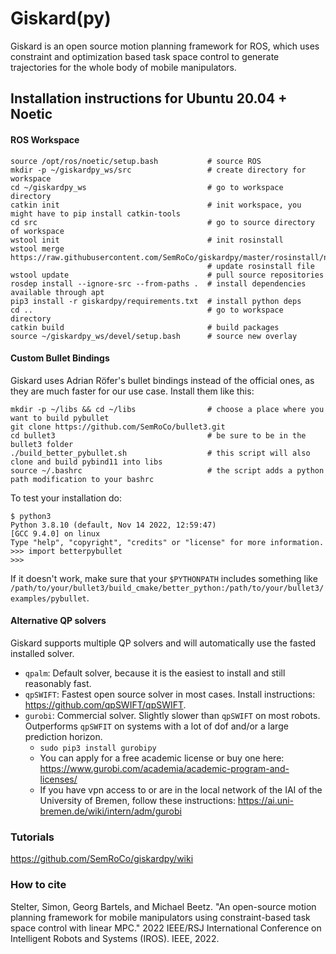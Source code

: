 # Giskard(py)
Giskard is an open source motion planning framework for ROS, which uses constraint and optimization based task space control to generate trajectories for the whole body of mobile manipulators.

## Installation instructions for Ubuntu 20.04 + Noetic

#### ROS Workspace
```
source /opt/ros/noetic/setup.bash           # source ROS
mkdir -p ~/giskardpy_ws/src                 # create directory for workspace
cd ~/giskardpy_ws                           # go to workspace directory
catkin init                                 # init workspace, you might have to pip install catkin-tools
cd src                                      # go to source directory of workspace
wstool init                                 # init rosinstall
wstool merge https://raw.githubusercontent.com/SemRoCo/giskardpy/master/rosinstall/noetic.rosinstall
                                            # update rosinstall file
wstool update                               # pull source repositories
rosdep install --ignore-src --from-paths .  # install dependencies available through apt
pip3 install -r giskardpy/requirements.txt  # install python deps
cd ..                                       # go to workspace directory
catkin build                                # build packages
source ~/giskardpy_ws/devel/setup.bash      # source new overlay
```

#### Custom Bullet Bindings
Giskard uses Adrian Röfer's bullet bindings instead of the official ones, as they are much faster for our use case.
Install them like this:
```
mkdir -p ~/libs && cd ~/libs                # choose a place where you want to build pybullet
git clone https://github.com/SemRoCo/bullet3.git
cd bullet3                                  # be sure to be in the bullet3 folder
./build_better_pybullet.sh                  # this script will also clone and build pybind11 into libs
source ~/.bashrc                            # the script adds a python path modification to your bashrc
```
To test your installation do:
```
$ python3
Python 3.8.10 (default, Nov 14 2022, 12:59:47) 
[GCC 9.4.0] on linux
Type "help", "copyright", "credits" or "license" for more information.
>>> import betterpybullet
>>>
```
If it doesn't work, make sure that your ```$PYTHONPATH``` includes something like 
```/path/to/your/bullet3/build_cmake/better_python:/path/to/your/bullet3/examples/pybullet```. 

#### Alternative QP solvers
Giskard supports multiple QP solvers and will automatically use the fasted installed solver.

- `qpalm`: Default solver, because it is the easiest to install and still reasonably fast.
- `qpSWIFT`: Fastest open source solver in most cases. Install instructions: https://github.com/qpSWIFT/qpSWIFT.
- `gurobi`: Commercial solver. Slightly slower than `qpSWIFT` on most robots. Outperforms `qpSWFIT` on systems with a lot of dof and/or a large prediction horizon.
  - ```sudo pip3 install gurobipy```
  - You can apply for a free academic license or buy one here: https://www.gurobi.com/academia/academic-program-and-licenses/
  - If you have vpn access to or are in the local network of the IAI of the University of Bremen, follow these instructions: https://ai.uni-bremen.de/wiki/intern/adm/gurobi

[//]: # (- `Clarabel.rs`: `sudo pip3 install clarabel` &#40;https://github.com/oxfordcontrol/Clarabel.rs&#41;)


### Tutorials
https://github.com/SemRoCo/giskardpy/wiki

### How to cite
Stelter, Simon, Georg Bartels, and Michael Beetz. "An open-source motion planning framework for mobile manipulators using constraint-based task space control with linear MPC." 2022 IEEE/RSJ International Conference on Intelligent Robots and Systems (IROS). IEEE, 2022.


